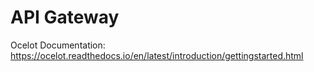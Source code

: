 # API Gateway
Ocelot Documentation: https://ocelot.readthedocs.io/en/latest/introduction/gettingstarted.html